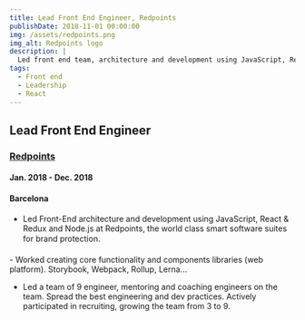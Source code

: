 ```yaml
---
title: Lead Front End Engineer, Redpoints
publishDate: 2018-11-01 00:00:00
img: /assets/redpoints.png
img_alt: Redpoints logo
description: |
  Led front end team, architecture and development using JavaScript, React & Redux and Node.js at Redpoints.
tags:
  - Front end
  - Leadership
  - React
---
```


## Lead Front End Engineer

### <a href="https://www.redpoints.com//">Redpoints</a>

#### Jan. 2018 - Dec. 2018

#### Barcelona

- Led Front-End architecture and development using JavaScript, React & Redux and Node.js at Redpoints, the world class smart software suites for brand protection.

­- Worked creating core functionality and components libraries (web platform). Storybook, Webpack, Rollup, Lerna...

- Led a team of 9 engineer, mentoring and coaching engineers on the team. Spread the best engineering and dev practices. Actively participated in recruiting, growing the team from 3 to 9.
